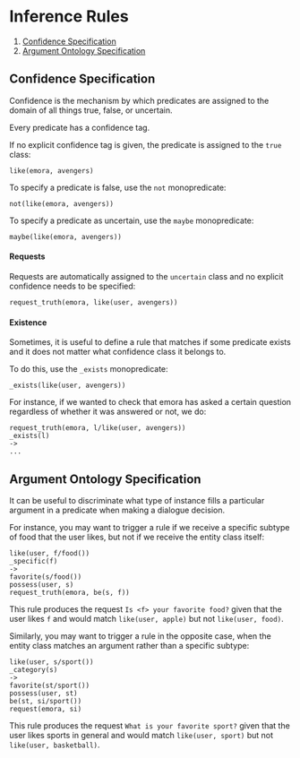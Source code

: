 # Inference Rules

1. [Confidence Specification](#conf)
2. [Argument Ontology Specification](#inst)

<a name="conf"></a>
## Confidence Specification

Confidence is the mechanism by which predicates are assigned to the domain 
of all things true, false, or uncertain.

Every predicate has a confidence tag. 

If no explicit confidence tag is given, the predicate is assigned to the `true` class:

`like(emora, avengers)`

To specify a predicate is false, use the `not` monopredicate:

`not(like(emora, avengers))`

To specify a predicate as uncertain, use the `maybe` monopredicate:

`maybe(like(emora, avengers))`

#### Requests

Requests are automatically assigned to the `uncertain` class and no explicit confidence needs to be specified:

`request_truth(emora, like(user, avengers))`

#### Existence

Sometimes, it is useful to define a rule that matches if some predicate exists and it does not matter what
confidence class it belongs to.

To do this, use the `_exists` monopredicate:

`_exists(like(user, avengers))`

For instance, if we wanted to check that emora has asked a certain question 
regardless of whether it was answered or not, we do:

```
request_truth(emora, l/like(user, avengers))
_exists(l)
->
...
```

<a name="inst"></a>
## Argument Ontology Specification

It can be useful to discriminate what type of instance fills a particular argument in a predicate when 
making a dialogue decision.

For instance, you may want to trigger a rule if we receive a specific subtype of food that the user likes, but not
if we receive the entity class itself:

```
like(user, f/food())
_specific(f)
->
favorite(s/food())
possess(user, s)
request_truth(emora, be(s, f))
```

This rule produces the request `Is <f> your favorite food?` given that the user likes `f` and
would match `like(user, apple)` but not `like(user, food)`.

Similarly, you may want to trigger a rule in the opposite case, when the entity class matches an argument
rather than a specific subtype:

```
like(user, s/sport())
_category(s)
->
favorite(st/sport())
possess(user, st)
be(st, si/sport())
request(emora, si)
```

This rule produces the request `What is your favorite sport?` given that the user likes sports in general
and would match `like(user, sport)` but not `like(user, basketball)`.